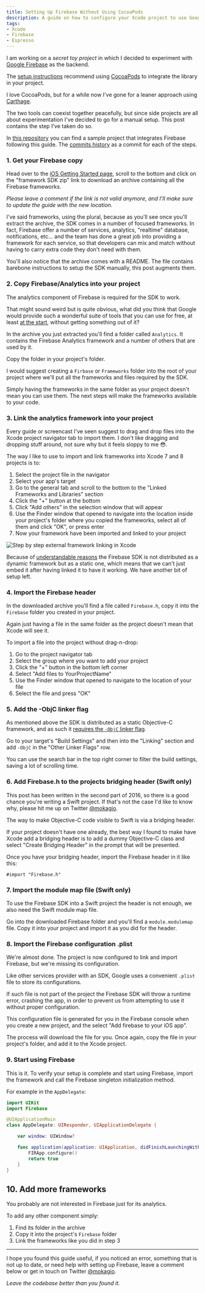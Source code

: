 ```yaml
---
title: Setting Up Firebase Without Using CocoaPods
description: A guide on how to configure your Xcode project to use Google Firebase without using CocoaPods.
tags:
- Xcode
- Firebase
- Espresso
---
```


I am working on a _secret toy project_ in which I decided to experiment with
[Google Firebase](https://firebase.google.com) as the backend.

The [setup instructions](https://firebase.google.com/docs/ios/setup) recommend
using [CocoaPods](https://cocoapods.org/) to integrate the library in your
project.

I love CocoaPods, but for a while now I've gone for a leaner approach using
[Carthage](https://mokacoding.com/tag/Carthage/index.html).

The two tools can coexist together peacefully, but since side projects are all
about experimentation I've decided to go for a manual setup. This post contains
the step I've taken do so.

In [this repository](https://github.com/mokacoding/FirebaseNoPods) you can
find a sample project that integrates Firebase following this guide. The [commits history](https://github.com/mokacoding/FirebaseNoPods/commits/master) as a commit for each of the steps.

### 1. Get your Firebase copy

Head over to the [iOS Getting Started
page](https://firebase.google.com/docs/ios/setup), scroll to the bottom and
click on the "framework SDK zip" link to download an archive containing all the
Firebase frameworks.

_Please leave a comment if the link is not valid anymore, and I'll make sure to
update the guide with the new location._

I've said frameworks, using the plural, because as you'll see once you'll
extract the archive, the SDK comes in a number of focused frameworks. In fact,
Firebase offer a number of services, analytics, "realtime" database,
notifications, etc... and the team has done a great job into providing a
framework for each service, so that developers can mix and match without having
to carry extra code they don't need with them.

You'll also notice that the archive comes with a README. The file contains
barebone instructions to setup the SDK manually, this post augments them.

### 2. Copy Firebase/Analytics into your project

The analytics component of Firebase is required for the SDK to work.

That might sound weird but is quite obvious, what did you think that Google
would provide such a wonderful suite of tools that you can use for free, at
least [at the start](https://firebase.google.com/pricing/), without getting
something out of it?

In the archive you just extracted you'll find a folder called `Analytics`. It
contains the Firebase Analytics framework and a number of others that are used
by it.

Copy the folder in your project's folder.

I would suggest creating a `Firbase` or `Frameworks` folder into the root of
your project where we'll put all the frameworks and files required by the SDK.

Simply having the frameworks in the same folder as your project doesn't mean
you can use them. The next steps will make the frameworks available to your
code.

### 3. Link the analytics framework into your project

Every guide or screencast I've seen suggest to drag and drop files into the
Xcode project navigator tab to import them. I don't like dragging and dropping
stuff around, not sure why but it feels sloppy to me 😳.

The way I like to use to import and link frameworks into Xcode 7 and 8 projects
is to:

1. Select the project file in the navigator
1. Select your app's target
1. Go to the general tab and scroll to the bottom to the "Linked Frameworks and Libraries" section
1. Click the "+" button at the bottom
1. Click "Add others" in the selection window that will appear
1. Use the Finder window that opened to navigate into the location inside your project's folder where you copied the frameworks, select all of them and click "OK", or press enter
1. Now your framework have been imported and linked to your project

![Step by step external framework linking in Xcode](https://s3.amazonaws.com/mokacoding/2016-08-15-link-firebase.gif)

Because of [understandable
reasons](https://news.ycombinator.com/item?id=11727533) the Firebase SDK is not
distributed as a dynamic framework but as a static one, which means that we
can't just embed it after having linked it to have it working. We have another
bit of setup left.

### 4. Import the Firebase header

In the downloaded archive you'll find a file called `Firebase.h`, copy it into
the `Firebase` folder you created in your project.

Again just having a file in the same folder as the project doesn't mean that
Xcode will see it.

To import a file into the project without drag-n-drop:

1. Go to the project navigator tab
1. Select the group where you want to add your project
1. Click the "+" button in the bottom left corner
1. Select "Add files to YourProjectName"
1. Use the Finder window that opened to navigate to the location of your file
1. Select the file and press "OK"

### 5. Add the -ObjC linker flag

As mentioned above the SDK is distributed as a static Objective-C framework, and
as such it [requires the `-ObjC` linker flag](https://developer.apple.com/library/mac/qa/qa1490/_index.html).

Go to your target's "Build Settings" and then into the "Linking" section and
add `-ObjC` in the "Other Linker Flags" row.

You can use the search bar in the top right corner to filter the build
settings, saving a lot of scrolling time.

### 6. Add Firebase.h to the projects bridging header (Swift only)

This post has been written in the second part of 2016, so there is a good
chance you're writing a Swift project. If that's not the case I'd like to know
why, please hit me up on Twitter [@mokagio](https://twitter.com/mokagio).

The way to make Objective-C code visible to Swift is via a bridging header.

If your project doesn't have one already, the best way I found to make have
Xcode add a bridging header is to add a dummy Objective-C class and select
"Create Bridging Header" in the prompt that will be presented.

Once you have your bridging header, import the Firebase header in it like this:

```objc
#import "Firebase.h"
```

### 7. Import the module map file (Swift only)

To use the Firebase SDK into a Swift project the header is not enough, we also
need the Swift module map file.

Go into the downloaded Firebase folder and you'll find a `module.modulemap`
file. Copy it into your project and import it as you did for the header.

### 8. Import the Firebase configuration .plist

We're almost done. The project is now configured to link and import Firebase,
but we're missing its configuration.

Like other services provider with an SDK, Google uses a convenient `.plist` file
to store its configurations.

If such file is not part of the project the Firebase SDK will throw a runtime
error, crashing the app, in order to prevent us from attempting to use it
without proper configuration.

This configuration file is generated for you in the Firebase console when you
create a new project, and the select "Add firebase to your iOS app".

The process will download the file for you. Once again, copy the file in your
project's folder, and add it to the Xcode project.

### 9. Start using Firebase

This is it. To verify your setup is complete and start using Firebase, import
the framework and call the Firebase singleton initialization method.

For example in the `AppDelegate`:

```swift
import UIKit
import Firebase

@UIApplicationMain
class AppDelegate: UIResponder, UIApplicationDelegate {

    var window: UIWindow?

    func application(application: UIApplication, didFinishLaunchingWithOptions launchOptions: [NSObject: AnyObject]?) -> Bool {
        FIRApp.configure()
        return true
    }
}
```

## 10. Add more frameworks

You probably are not interested in Firebase just for its analytics.

To add any other component simply:

1. Find its folder in the archive
1. Copy it into the project's `Firebase` folder
1. Link the frameworks like you did in step 3

---

I hope you found this guide useful, if you noticed an error, something that is
not up to date, or need help with setting up Firebase, leave a comment below or
get in touch on Twitter [@mokagio](https://twitter.com/mokagio).

_Leave the codebase better than you found it._
